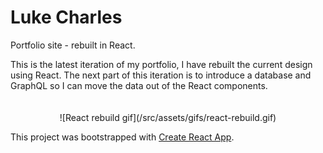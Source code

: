 # Luke Charles
Portfolio site - rebuilt in React.

This is the latest iteration of my portfolio, I have rebuilt the current design using React.
The next part of this iteration is to introduce a database and GraphQL so I can move the data out of the React components.

<div style="text-align:center;padding-top:20px;">![React rebuild gif](/src/assets/gifs/react-rebuild.gif)</div>

This project was bootstrapped with [Create React App](https://github.com/facebook/create-react-app).
